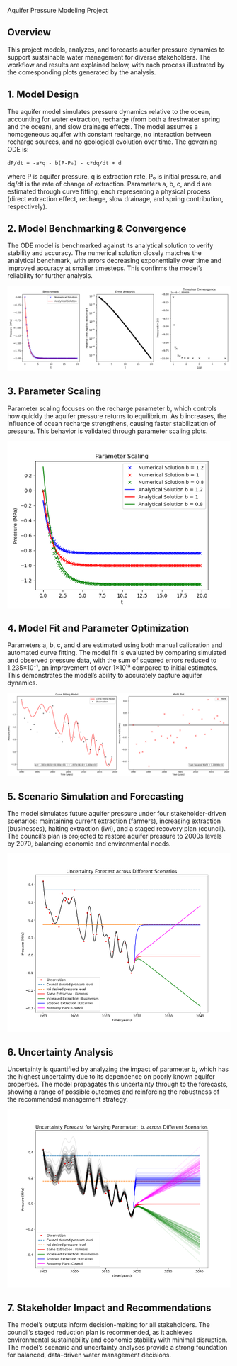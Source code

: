 Aquifer Pressure Modeling Project

## Overview
This project models, analyzes, and forecasts aquifer pressure dynamics to support sustainable water management for diverse stakeholders. The workflow and results are explained below, with each process illustrated by the corresponding plots generated by the analysis.

## 1. Model Design
The aquifer model simulates pressure dynamics relative to the ocean, accounting for water extraction, recharge (from both a freshwater spring and the ocean), and slow drainage effects. The model assumes a homogeneous aquifer with constant recharge, no interaction between recharge sources, and no geological evolution over time. The governing ODE is:

    dP/dt = -a*q - b(P-P₀) - c*dq/dt + d

where P is aquifer pressure, q is extraction rate, P₀ is initial pressure, and dq/dt is the rate of change of extraction. Parameters a, b, c, and d are estimated through curve fitting, each representing a physical process (direct extraction effect, recharge, slow drainage, and spring contribution, respectively).

## 2. Model Benchmarking & Convergence
The ODE model is benchmarked against its analytical solution to verify stability and accuracy. The numerical solution closely matches the analytical benchmark, with errors decreasing exponentially over time and improved accuracy at smaller timesteps. This confirms the model’s reliability for further analysis.

![Benchmarking and Convergence](benchmarking.png)

## 3. Parameter Scaling
Parameter scaling focuses on the recharge parameter b, which controls how quickly the aquifer pressure returns to equilibrium. As b increases, the influence of ocean recharge strengthens, causing faster stabilization of pressure. This behavior is validated through parameter scaling plots.

![Parameter Scaling](param_scaling.png)

## 4. Model Fit and Parameter Optimization
Parameters a, b, c, and d are estimated using both manual calibration and automated curve fitting. The model fit is evaluated by comparing simulated and observed pressure data, with the sum of squared errors reduced to 1.235×10⁻¹, an improvement of over 1×10¹³ compared to initial estimates. This demonstrates the model’s ability to accurately capture aquifer dynamics.

![Improved Fit](FINAL_initial_fit_plot.png)

## 5. Scenario Simulation and Forecasting
The model simulates future aquifer pressure under four stakeholder-driven scenarios: maintaining current extraction (farmers), increasing extraction (businesses), halting extraction (iwi), and a staged recovery plan (council). The council’s plan is projected to restore aquifer pressure to 2000s levels by 2070, balancing economic and environmental needs.

![Forecast Scenarios](forecast.png)

## 6. Uncertainty Analysis
Uncertainty is quantified by analyzing the impact of parameter b, which has the highest uncertainty due to its dependence on poorly known aquifer properties. The model propagates this uncertainty through to the forecasts, showing a range of possible outcomes and reinforcing the robustness of the recommended management strategy.

![Uncertainty in Forecast](uncertainty_forecast.png)

## 7. Stakeholder Impact and Recommendations
The model’s outputs inform decision-making for all stakeholders. The council’s staged reduction plan is recommended, as it achieves environmental sustainability and economic stability with minimal disruption. The model’s scenario and uncertainty analyses provide a strong foundation for balanced, data-driven water management decisions.
